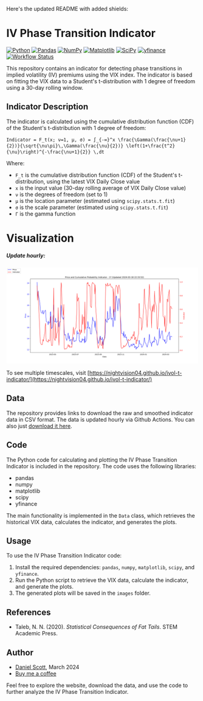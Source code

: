 Here's the updated README with added shields:

# IV Phase Transition Indicator


[![Python](https://img.shields.io/badge/Python-3.7%2B-blue)](https://www.python.org/)
[![Pandas](https://img.shields.io/badge/Pandas-1.3.0%2B-blue)](https://pandas.pydata.org/)
[![NumPy](https://img.shields.io/badge/NumPy-1.21.0%2B-blue)](https://numpy.org/)
[![Matplotlib](https://img.shields.io/badge/Matplotlib-3.4.0%2B-blue)](https://matplotlib.org/)
[![SciPy](https://img.shields.io/badge/SciPy-1.7.0%2B-blue)](https://www.scipy.org/)
[![yfinance](https://img.shields.io/badge/yfinance-0.1.70%2B-blue)](https://pypi.org/project/yfinance/)
[![Workflow Status](https://github.com/nightvision04/ivol-t-indicator/actions/workflows/nightly_update.yml/badge.svg)](https://github.com/nightvision04/ivol-t-indicator/actions)


This repository contains an indicator for detecting phase transitions in implied volatility (IV) premiums using the VIX index. The indicator is based on fitting the VIX data to a Student's t-distribution with 1 degree of freedom using a 30-day rolling window.

## Indicator Description

The indicator is calculated using the cumulative distribution function (CDF) of the Student's t-distribution with 1 degree of freedom:

```
Indicator = F_t(x; ν=1, μ, σ) = ∫_{-∞}^x \frac{\Gamma(\frac{\nu+1}{2})}{\sqrt{\nu\pi}\,\Gamma(\frac{\nu}{2})} \left(1+\frac{t^2}{\nu}\right)^{-\frac{\nu+1}{2}} \,dt
```

Where:
- `F_t` is the cumulative distribution function (CDF) of the Student's t-distribution, using the latest VIX Daily Close value
- `x` is the input value (30-day rolling average of VIX Daily Close value)
- `ν` is the degrees of freedom (set to 1)
- `μ` is the location parameter (estimated using `scipy.stats.t.fit`)
- `σ` is the scale parameter (estimated using `scipy.stats.t.fit`)
- `Γ` is the gamma function

# Visualization

##### Update hourly:

![IV Phase Transition Indicator](https://raw.githubusercontent.com/nightvision04/ivol-t-indicator/55e1e56f51c5a4857ba5402f5a22288d2595586a/images/vix_indicator_1y_r.svg)

To see multiple timescales, visit [https://nightvision04.github.io/ivol-t-indicator/](https://nightvision04.github.io/ivol-t-indicator/)

## Data

The repository provides links to download the raw and smoothed indicator data in CSV format. The data is updated hourly via Github Actions. 
You can also just [download it here](https://raw.githubusercontent.com/nightvision04/ivol-t-indicator/main/data/vix_indicator_raw.csv).

## Code

The Python code for calculating and plotting the IV Phase Transition Indicator is included in the repository. The code uses the following libraries:
- pandas
- numpy
- matplotlib
- scipy
- yfinance

The main functionality is implemented in the `Data` class, which retrieves the historical VIX data, calculates the indicator, and generates the plots.

## Usage

To use the IV Phase Transition Indicator code:

1. Install the required dependencies: `pandas`, `numpy`, `matplotlib`, `scipy`, and `yfinance`.
2. Run the Python script to retrieve the VIX data, calculate the indicator, and generate the plots.
3. The generated plots will be saved in the `images` folder.

## References

- Taleb, N. N. (2020). *Statistical Consequences of Fat Tails*. STEM Academic Press.

## Author

- [Daniel Scott](https://github.com/nightvision04), March 2024
- [Buy me a coffee](https://www.buymeacoffee.com/danscottlearns)

Feel free to explore the website, download the data, and use the code to further analyze the IV Phase Transition Indicator.